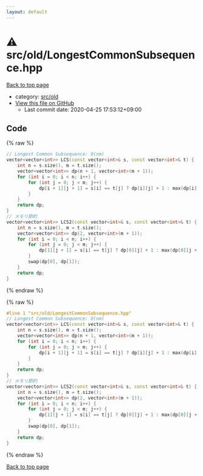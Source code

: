 ```yaml
---
layout: default
---
```


<!-- mathjax config similar to math.stackexchange -->
<script type="text/javascript" async
  src="https://cdnjs.cloudflare.com/ajax/libs/mathjax/2.7.5/MathJax.js?config=TeX-MML-AM_CHTML">
</script>
<script type="text/x-mathjax-config">
  MathJax.Hub.Config({
    TeX: { equationNumbers: { autoNumber: "AMS" }},
    tex2jax: {
      inlineMath: [ ['$','$'] ],
      processEscapes: true
    },
    "HTML-CSS": { matchFontHeight: false },
    displayAlign: "left",
    displayIndent: "2em"
  });
</script>

<script type="text/javascript" src="https://cdnjs.cloudflare.com/ajax/libs/jquery/3.4.1/jquery.min.js"></script>
<script src="https://cdn.jsdelivr.net/npm/jquery-balloon-js@1.1.2/jquery.balloon.min.js" integrity="sha256-ZEYs9VrgAeNuPvs15E39OsyOJaIkXEEt10fzxJ20+2I=" crossorigin="anonymous"></script>
<script type="text/javascript" src="../../../assets/js/copy-button.js"></script>
<link rel="stylesheet" href="../../../assets/css/copy-button.css" />


# :warning: src/old/LongestCommonSubsequence.hpp

<a href="../../../index.html">Back to top page</a>

* category: <a href="../../../index.html#ed8431f95262b19a48e972d3753d06d7">src/old</a>
* <a href="{{ site.github.repository_url }}/blob/master/src/old/LongestCommonSubsequence.hpp">View this file on GitHub</a>
    - Last commit date: 2020-04-25 17:53:12+09:00




## Code

<a id="unbundled"></a>
{% raw %}
```cpp
// Longest Common Subsequence: O(nm)
vector<vector<int>> LCS(const vector<int>& s, const vector<int>& t) {
    int n = s.size(), m = t.size();
    vector<vector<int>> dp(n + 1, vector<int>(m + 1));
    for (int i = 0; i < n; i++) {
        for (int j = 0; j < m; j++) {
            dp[i + 1][j + 1] = s[i] == t[j] ? dp[i][j] + 1 : max(dp[i][j + 1], dp[i + 1][j]);
        }
    }
    return dp;
}
// メモリ節約
vector<vector<int>> LCS2(const vector<int>& s, const vector<int>& t) {
    int n = s.size(), m = t.size();
    vector<vector<int>> dp(2, vector<int>(m + 1));
    for (int i = 0; i < n; i++) {
        for (int j = 0; j < m; j++) {
            dp[1][j + 1] = s[i] == t[j] ? dp[0][j] + 1 : max(dp[0][j + 1], dp[1][j]);
        }
        swap(dp[0], dp[1]);
    }
    return dp;
}

```
{% endraw %}

<a id="bundled"></a>
{% raw %}
```cpp
#line 1 "src/old/LongestCommonSubsequence.hpp"
// Longest Common Subsequence: O(nm)
vector<vector<int>> LCS(const vector<int>& s, const vector<int>& t) {
    int n = s.size(), m = t.size();
    vector<vector<int>> dp(n + 1, vector<int>(m + 1));
    for (int i = 0; i < n; i++) {
        for (int j = 0; j < m; j++) {
            dp[i + 1][j + 1] = s[i] == t[j] ? dp[i][j] + 1 : max(dp[i][j + 1], dp[i + 1][j]);
        }
    }
    return dp;
}
// メモリ節約
vector<vector<int>> LCS2(const vector<int>& s, const vector<int>& t) {
    int n = s.size(), m = t.size();
    vector<vector<int>> dp(2, vector<int>(m + 1));
    for (int i = 0; i < n; i++) {
        for (int j = 0; j < m; j++) {
            dp[1][j + 1] = s[i] == t[j] ? dp[0][j] + 1 : max(dp[0][j + 1], dp[1][j]);
        }
        swap(dp[0], dp[1]);
    }
    return dp;
}

```
{% endraw %}

<a href="../../../index.html">Back to top page</a>

